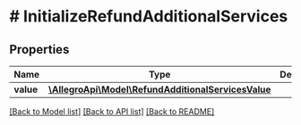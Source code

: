 # # InitializeRefundAdditionalServices

## Properties

Name | Type | Description | Notes
------------ | ------------- | ------------- | -------------
**value** | [**\AllegroApi\Model\RefundAdditionalServicesValue**](RefundAdditionalServicesValue.md) |  | [optional]

[[Back to Model list]](../../README.md#models) [[Back to API list]](../../README.md#endpoints) [[Back to README]](../../README.md)
